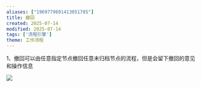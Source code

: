 ```yaml
---
aliases: ["1969779691413051785"]
title: 撤回
created: 2025-07-14
modified: 2025-07-14
tags: ['流程引擎']
theme: 工作流程
---
```


1、撤回可以由任意指定节点撤回任意未归档节点的流程，但是会留下撤回的意见和操作信息

![](https://myhelpdoc.oss-cn-heyuan.aliyuncs.com/mdimages/2fa264dfa53eb06706527b963f0f4163.jpg)

